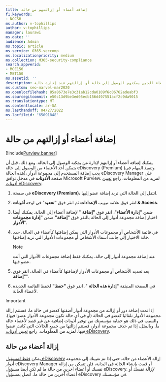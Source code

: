 ```yaml
---
title: إضافة أعضاء أو إزالتهم من حالة
f1.keywords:
- NOCSH
ms.author: v-tophillips
author: v-tophillips
manager: laurawi
ms.date: ''
audience: Admin
ms.topic: article
ms.service: O365-seccomp
ms.localizationpriority: medium
ms.collection: M365-security-compliance
search.appverid:
- MOE150
- MET150
ms.assetid: ''
description: تعرف على كيفية إضافة الأعضاء الذين يمكنهم الوصول إلى حالة أو إزالتهم عند إدارة حالة eDiscovery (Premium).
ms.custom: seo-marvel-mar2020
ms.openlocfilehash: 85a8673e7e3c31ab12cda0109f6c06762adeabf3
ms.sourcegitcommit: e50c13d9be3ed05ecb156d497551acf2c9da9015
ms.translationtype: MT
ms.contentlocale: ar-SA
ms.lasthandoff: 04/27/2022
ms.locfileid: "65091848"
---
```

# <a name="add-or-remove-members-from-a-case"></a>إضافة أعضاء أو إزالتهم من حالة

[!include[Purview banner](../includes/purview-rebrand-banner.md)]

يمكنك إضافة أعضاء أو إزالتهم لإدارة من يمكنه الوصول إلى الحالة. ومع ذلك، قبل أن يتمكن أحد الأعضاء من الوصول إلى حالة eDiscovery (Premium) (وتنفيذ المهام في هذه الحالة)، يجب إضافة المستخدم إلى مجموعة أدوار eDiscovery Manager على صفحة **الأذونات** في مدخل توافق Microsoft Purview. لمزيد من المعلومات، راجع [تعيين أذونات eDiscovery](./assign-ediscovery-permissions.md).

1. في صفحة **eDiscovery (Premium)،** انتقل إلى الحالة التي تريد إضافة عضو إليها.

2. انقر فوق علامة تبويب **الإعدادات** ثم انقر فوق **"تحديد**" في لوحة **أذونات & Access**.

3. ضمن **"إدارة الأعضاء**"، انقر فوق **"إضافة** " لإضافة أعضاء إلى الحالة. يمكنك أيضا اختيار إضافة مجموعة أدوار إلى الحالة بالنقر فوق  **"إضافة"** ضمن **"إدارة مجموعات الأدوار**".

4. في قائمة الأشخاص أو مجموعات الأدوار التي يمكن إضافتها كأعضاء في الحالة، حدد خانة الاختيار إلى جانب أسماء الأشخاص أو مجموعات الأدوار التي تريد إضافتها.

   > [!NOTE]
   > عند إضافة مجموعة أدوار إلى حالة، يمكنك فقط إضافة مجموعات الأدوار التي أنت عضو فيها.

5. بعد تحديد الأشخاص أو مجموعات الأدوار لإضافتها كأعضاء في الحالة، انقر فوق **"إضافة**".

6. في الصفحة المنبثقة **"إدارة هذه الحالة** "، انقر فوق **"حفظ"** لحفظ القائمة الجديدة لأعضاء الحالة.

> [!IMPORTANT]
> إذا تمت إضافة دور أو إزالته من مجموعة أدوار أضفتها كعضو في حالة ما، فستتم إزالة مجموعة الأدوار تلقائيا كعضو في الحالة (أو في أي حالة تكون مجموعة الأدوار عضوا فيها). والسبب في ذلك هو حماية مؤسستك من توفير أذونات إضافية عن غير قصد لأعضاء حالة ما. وبالمثل، إذا تم حذف مجموعة أدوار، فستتم إزالتها من جميع الحالات التي كانت عضوا فيها. لمزيد من المعلومات، راجع [تعيين أذونات eDiscovery](assign-ediscovery-permissions.md#adding-role-groups-as-members-of-ediscovery-cases).

## <a name="removing-members-from-a-case"></a>إزالة أعضاء من حالة

يمكن [فقط لمسؤول eDiscovery](assign-ediscovery-permissions.md) إزالة الأعضاء من حالة. حتى إذا تم تعيينك إلى مجموعة أدوار eDiscovery Manager أو قمت بإنشاء الحالة في البداية، فلن تتمكن من إزالة نفسك أو أعضاء آخرين من حالة ما لم تكن أيضا مسؤول eDiscovery. لإزالة نفسك أو أعضاء آخرين من حالة ما، اتصل بمسؤول eDiscovery في مؤسستك.
